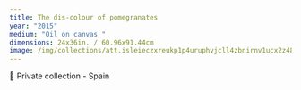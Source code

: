 ```yaml
---
title: The dis-colour of pomegranates
year: "2015"
medium: "Oil on canvas "
dimensions: 24x36in. / 60.96x91.44cm
image: /img/collections/att.isleieczxreukp1p4uruphvjcll4zbnirnv1ucx2z48-compressed.jpeg
---
```

🔴 Private collection - Spain
